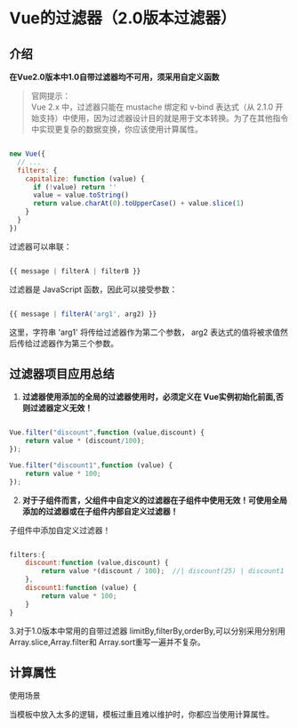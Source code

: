 # Vue的过滤器（2.0版本过滤器）

## 介绍

**在Vue2.0版本中1.0自带过滤器均不可用，须采用自定义函数** 

> 官网提示：    
Vue 2.x 中，过滤器只能在 mustache 绑定和 v-bind 表达式（从 2.1.0 开始支持）中使用，因为过滤器设计目的就是用于文本转换。为了在其他指令中实现更复杂的数据变换，你应该使用计算属性。



```js

new Vue({
  // ...
  filters: {
    capitalize: function (value) {
      if (!value) return ''
      value = value.toString()
      return value.charAt(0).toUpperCase() + value.slice(1)
    }
  }
})

```

过滤器可以串联：

```js

{{ message | filterA | filterB }}


```

过滤器是 JavaScript 函数，因此可以接受参数：


```js

{{ message | filterA('arg1', arg2) }}

```

这里，字符串 'arg1' 将传给过滤器作为第二个参数， arg2 表达式的值将被求值然后传给过滤器作为第三个参数。

## 过滤器项目应用总结

1. **过滤器使用添加的全局的过滤器使用时，必须定义在 Vue实例初始化前面,否则过滤器定义无效！**


```js

Vue.filter("discount",function (value,discount) {
    return value * (discount/100);
});

Vue.filter("discount1",function (value) {
    return value * 100;
});

```

2. **对于子组件而言，父组件中自定义的过滤器在子组件中使用无效！可使用全局添加的过滤器或在子组件内部自定义过滤器！**

子组件中添加自定义过滤器！


```js

filters:{
    discount:function (value,discount) {
        return value *(discount / 100);  //| discount(25) | discount1
    },
    discount1:function (value) {
        return value * 100;
    }
}

```

3.对于1.0版本中常用的自带过滤器 limitBy,filterBy,orderBy,可以分别采用分别用Array.slice,Array.filter和 Array.sort重写一遍并不复杂。


## 计算属性

使用场景

当模板中放入太多的逻辑，模板过重且难以维护时，你都应当使用计算属性。
